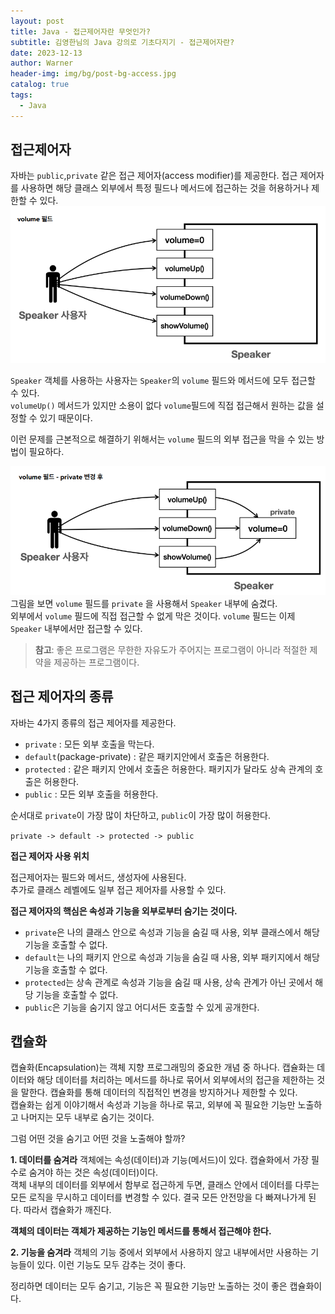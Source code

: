 ```yaml
---
layout: post
title: Java - 접근제어자란 무엇인가?
subtitle: 김영한님의 Java 강의로 기초다지기 - 접근제어자란?
date: 2023-12-13
author: Warner
header-img: img/bg/post-bg-access.jpg
catalog: true
tags:
  - Java
---
```


## 접근제어자

자바는 `public`,`private` 같은 접근 제어자(access modifier)를 제공한다. 접근 제어자를 사용하면 해당 클래스 외부에서 특정 필드나 메서드에 접근하는 것을 허용하거나 제한할 수 있다.
![speaker.png](/img/post/2023-12-13/speaker.png)

`Speaker` 객체를 사용하는 사용자는 `Speaker`의 `volume` 필드와 메서드에 모두 접근할 수 있다.\
`volumeUp()` 메서드가 있지만 소용이 없다 `volume`필드에 직접 접근해서 원하는 값을 설정할 수 있기 때문이다.

이런 문제를 근본적으로 해결하기 위해서는 `volume` 필드의 외부 접근을 막을 수 있는 방법이 필요하다.

![speaker2.png](/img/post/2023-12-13/speaker2.png)
그림을 보면 `volume` 필드를 `private` 을 사용해서 `Speaker` 내부에 숨겼다.\
외부에서 `volume` 필드에 직접 접근할 수 없게 막은 것이다. `volume` 필드는 이제 `Speaker` 내부에서만 접근할 수 있다.

> **참고**: 좋은 프로그램은 무한한 자유도가 주어지는 프로그램이 아니라 적절한 제약을 제공하는 프로그램이다.

## 접근 제어자의 종류

자바는 4가지 종류의 접근 제어자를 제공한다.

- `private` : 모든 외부 호출을 막는다.
- `default`(package-private) : 같은 패키지안에서 호출은 허용한다.
- `protected` : 같은 패키지 안에서 호출은 허용한다. 패키지가 달라도 상속 관계의 호출은 허용한다.
- `public` : 모든 외부 호출을 허용한다.

순서대로 `private`이 가장 많이 차단하고, `public`이 가장 많이 허용한다.

`private -> default -> protected -> public`

**접근 제어자 사용 위치**

접근제어자는 필드와 메서드, 생성자에 사용된다.\
추가로 클래스 레벨에도 일부 접근 제어자를 사용할 수 있다.

**접근 제어자의 핵심은 속성과 기능을 외부로부터 숨기는 것이다.**

- `private`은 나의 클래스 안으로 속성과 기능을 숨길 때 사용, 외부 클래스에서 해당 기능을 호출할 수 없다.
- `default`는 나의 패키지 안으로 속성과 기능을 숨길 때 사용, 외부 패키지에서 해당 기능을 호출할 수 없다.
- `protected`는 상속 관계로 속성과 기능을 숨길 때 사용, 상속 관계가 아닌 곳에서 해당 기능을 호출할 수 없다.
- `public`은 기능을 숨기지 않고 어디서든 호출할 수 있게 공개한다.

## 캡슐화

캡슐화(Encapsulation)는 객체 지향 프로그래밍의 중요한 개념 중 하나다. 캡슐화는 데이터와 해당 데이터를 처리하는 메서드를 하나로 묶어서 외부에서의 접근을 제한하는 것을 말한다.
캡슐화를 통해 데이터의 직접적인 변경을 방지하거나 제한할 수 있다.\
캡슐화는 쉽게 이야기해서 속성과 기능을 하나로 묶고, 외부에 꼭 필요한 기능만 노출하고 나머지는 모두 내부로 숨기는 것이다.

그럼 어떤 것을 숨기고 어떤 것을 노출해야 할까?

**1. 데이터를 숨겨라**
객체에는 속성(데이터)과 기능(메서드)이 있다. 캡슐화에서 가장 필수로 숨겨야 하는 것은 속성(데이터)이다.\
객체 내부의 데이터를 외부에서 함부로 접근하게 두면, 클래스 안에서 데이터를 다루는 모든 로직을 무시하고 데이터를 변경할 수 있다.
결국 모든 안전망을 다 빠져나가게 된다. 따라서 캡슐화가 깨진다.

**객체의 데이터는 객체가 제공하는 기능인 메서드를 통해서 접근해야 한다.**

**2. 기능을 숨겨라**
객체의 기능 중에서 외부에서 사용하지 않고 내부에서만 사용하는 기능들이 있다. 이런 기능도 모두 감추는 것이 좋다.

정리하면 데이터는 모두 숨기고, 기능은 꼭 필요한 기능만 노출하는 것이 좋은 캡슐화이다.